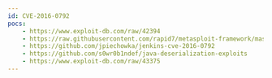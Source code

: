 ```yaml
---
id: CVE-2016-0792
pocs:
    - https://www.exploit-db.com/raw/42394
    - https://raw.githubusercontent.com/rapid7/metasploit-framework/master/modules/exploits/multi/http/jenkins_xstream_deserialize.rb
    - https://github.com/jpiechowka/jenkins-cve-2016-0792
    - https://github.com/s0wr0b1ndef/java-deserialization-exploits
    - https://www.exploit-db.com/raw/43375
---
```

